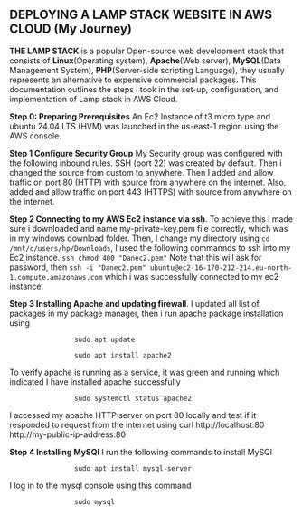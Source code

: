 ## DEPLOYING A LAMP STACK WEBSITE IN AWS CLOUD (My Journey)

**THE LAMP STACK** is a popular Open-source web development stack that consists of **Linux**(Operating system), **Apache**(Web server), **MySQL**(Data Management System), **PHP**(Server-side scripting Language), they usually represents an alternative to expensive commercial packages. This documentation outlines the steps i took in the set-up, configuration, and implementation of Lamp stack in AWS Cloud.

**Step 0: Preparing Prerequisites** An Ec2 Instance of t3.micro type and ubuntu 24.04 LTS (HVM) was launched in the us-east-1 region using the AWS console.

**Step 1 Configure Security Group** My Security group was configured with the following inbound rules. SSH (port 22) was created by default. Then i changed the source from custom to anywhere. Then I added and allow traffic on port 80 (HTTP) with source from anywhere on the internet. Also, added and allow traffic on port 443 (HTTPS) with source from anywhere on the internet.

**Step 2 Connecting to my AWS Ec2 instance via ssh**. To achieve this i made sure i downloaded and name my-private-key.pem file correctly, which was in my windows download folder. Then, I change my directory using `cd /mnt/c/users/hp/Downloads`, I used the following commannds to ssh into my Ec2 instance. `ssh chmod 400 "Danec2.pem"` Note that this will ask for password, then `ssh -i "Danec2.pem" ubuntu@ec2-16-170-212-214.eu-north-1.compute.amazonaws.com` which i was successfully connected to my ec2 instance.

**Step 3 Installing Apache and updating firewall**. I updated all list of packages in my package manager, then i run apache package installation using 

                    sudo apt update

                    sudo apt install apache2

To verify apache is running as a service, it was green and running which indicated I have installed apache successfully

                    sudo systemctl status apache2

I accessed my apache HTTP server on port 80 locally and test if it responded to request from the internet using
curl http://localhost:80
http://my-public-ip-address:80

**Step 4 Installing MySQl** I run the following commands to install MySQl

                    sudo apt install mysql-server


I log in to the mysql console using this command

                    sudo mysql

                    

